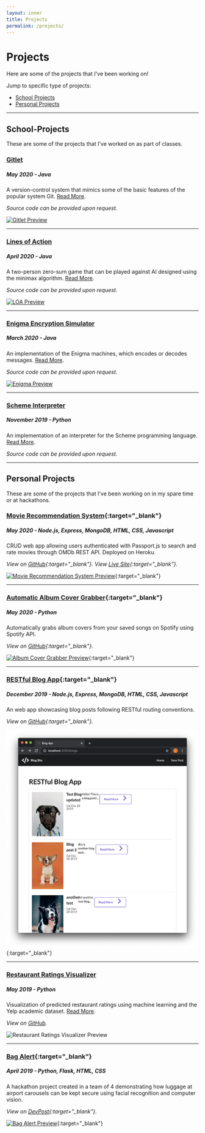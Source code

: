 ```yaml
---
layout: inner
title: Projects
permalink: /projects/
---
```

# Projects
Here are some of the projects that I've been working on! 


Jump to specific type of projects:
- [School Projects](#school-projects)
- [Personal Projects](#personal-projects)

---

## School-Projects  
These are some of the projects that I've worked on as part of classes.

### [Gitlet](/gitlet)
##### May 2020 - Java
A version-control system that mimics some of the basic features of the popular system Git.  [Read More](/gitlet).  

*Source code can be provided upon request.*    

[![Gitlet Preview](../img/preview/gitlet/preview.png)](/gitlet)

--- 

### [Lines of Action](/loa)
##### April 2020 - Java
A two-person zero-sum game that can be played against AI designed using the minimax algorithm. [Read More](/loa).  

*Source code can be provided upon request.* 

[![LOA Preview](../img/preview/loa/LOA.png)](/loa)

---

### [Enigma Encryption Simulator](/enigma)
##### March 2020 - Java 
An implementation of the Enigma machines, which encodes or decodes messages. [Read More](/enigma).        

*Source code can be provided upon request.*     

[![Enigma Preview](../img/preview/enigma/screenshot.png)](/enigma)  

--- 

### [Scheme Interpreter](/scheme)
##### November 2019 - Python
An implementation of an interpreter for the Scheme programming language. [Read More](/scheme).    

*Source code can be provided upon request.* 

<!-- add images -->

---

## Personal Projects
These are some of the projects that I've been working on in my spare time or at hackathons.

### [Movie Recommendation System](https://github.com/jerillo/movie-recommendation-system){:target="_blank"}
##### May 2020 - Node.js, Express, MongoDB, HTML, CSS, Javascript
CRUD web app allowing users authenticated with Passport.js to search and rate movies through OMDb REST API. Deployed on Heroku.

*View on [GitHub](https://github.com/jerillo/movie-recommendation-system){:target="_blank"}.* 
*View [Live Site](https://movie-journal.herokuapp.com/){:target="_blank"}.*

[![Movie Recommendation System Preview](../img/preview/movie-recs-system/results-page.png)](https://movie-journal.herokuapp.com/){:target="_blank"}

---

### [Automatic Album Cover Grabber](https://github.com/jerillo/automatic-album-cover-grabber){:target="_blank"}
##### May 2020 - Python
Automatically grabs album covers from your saved songs on Spotify using Spotify API.

*View on [GitHub](https://github.com/jerillo/automatic-album-cover-grabber){:target="_blank"}.*

[![Album Cover Grabber Preview](../img/preview/album-grabber/preview.gif)](https://github.com/jerillo/automatic-album-cover-grabber){:target="_blank"}

---

### [RESTful Blog App](https://github.com/jerillo/BlogApp){:target="_blank"}
##### December 2019 - Node.js, Express, MongoDB, HTML, CSS, Javascript
An web app showcasing blog posts following RESTful routing conventions.     

*View on [GitHub](https://github.com/jerillo/BlogApp){:target="_blank"}.*

[![Blog App Preview](https://github.com/jerillo/BlogApp/raw/master/images/home.png)](https://github.com/jerillo/BlogApp){:target="_blank"}

--- 

### [Restaurant Ratings Visualizer](/restaurant-ratings-visualizer)
##### May 2019 - Python
Visualization of predicted restaurant ratings using machine learning and the Yelp academic dataset. [Read More](/restaurant-ratings-visualizer).   

*View on [GitHub](https://github.com/jerillo/restaurant-ratings-visualizer).*   

![Restaurant Ratings Visualizer Preview](../img/preview/maps/maps-preview.gif)

---

### [Bag Alert](https://devpost.com/software/packagecitrus2019){:target="_blank"}   
##### April 2019 - Python, Flask, HTML, CSS
A hackathon project created in a team of 4 demonstrating how luggage at airport carousels can be kept secure using facial recognition and computer vision.  

*View on [DevPost](https://devpost.com/software/packagecitrus2019){:target="_blank"}.*  

[![Bag Alert Preview](https://challengepost-s3-challengepost.netdna-ssl.com/photos/production/software_photos/000/804/293/datas/gallery.jpg)](https://devpost.com/software/packagecitrus2019){:target="_blank"}

